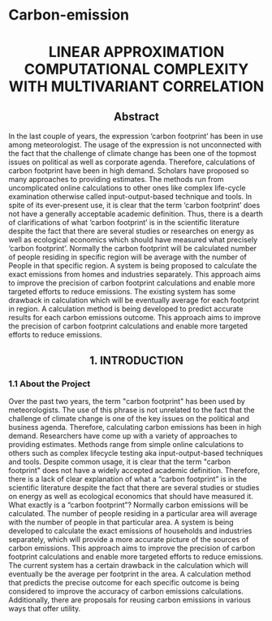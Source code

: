 # Carbon-emission
<h1 align='center'>LINEAR APPROXIMATION COMPUTATIONAL COMPLEXITY WITH MULTIVARIANT CORRELATION</h1>
<h2 align='center'>Abstract</h2>
<p>        In the last couple of years, the expression ‘carbon footprint’ has been in use among meteorologist. The usage of the expression is not unconnected with the fact that the challenge of climate change has been one of the topmost issues on political as well as corporate agenda. Therefore, calculations of carbon footprint have been in high demand. Scholars have proposed so many approaches to providing estimates. The methods run from uncomplicated online calculations to other ones like complex life-cycle examination otherwise called input-output-based technique and tools. In spite of its ever-present use, it is clear that the term ‘carbon footprint’ does not have a generally acceptable academic definition. Thus, there is a dearth of clarifications of what ‘carbon footprint’ is in the scientific literature despite the fact that there are several studies or researches on energy as well as ecological economics which should have measured what precisely ‘carbon footprint’. Normally the carbon footprint will be calculated number of people residing in specific region will be average with the number of People in that specific region. A system is being proposed to calculate the exact emissions from homes and industries separately. This approach aims to improve the precision of carbon footprint calculations and enable more targeted efforts to reduce emissions. The existing system has some drawback in calculation which will be eventually average for each footprint in region. A calculation method is being developed to predict accurate results for each carbon emissions outcome. This approach aims to improve the precision of carbon footprint calculations and enable more targeted efforts to reduce emissions.</p>

<h2 align='center'>1. INTRODUCTION</h2>
<h3 align='left'>1.1	About the Project</h3>
<p>        Over the past two years, the term "carbon footprint" has been used by meteorologists. The use of this phrase is not unrelated to the fact that the challenge of climate change is one of the key issues on the political and business agenda. Therefore, calculating carbon emissions has been in high demand. Researchers have come up with a variety of approaches to providing estimates. Methods range from simple online calculations to others such as complex lifecycle testing aka input-output-based techniques and tools. Despite common usage, it is clear that the term "carbon footprint" does not have a widely accepted academic definition. Therefore, there is a lack of clear explanation of what a “carbon footprint” is in the scientific literature despite the fact that there are several studies or studies on energy as well as ecological economics that should have measured it. What exactly is a “carbon footprint”? Normally carbon emissions will be calculated. The number of people residing in a particular area will average with the number of people in that particular area. A system is being developed to calculate the exact emissions of households and industries separately, which will provide a more accurate picture of the sources of carbon emissions. This approach aims to improve the precision of carbon footprint calculations and enable more targeted efforts to reduce emissions. The current system has a certain drawback in the calculation which will eventually be the average per footprint in the area. A calculation method that predicts the precise outcome for each specific outcome is being considered to improve the accuracy of carbon emissions calculations. Additionally, there are proposals for reusing carbon emissions in various ways that offer utility.</p>

